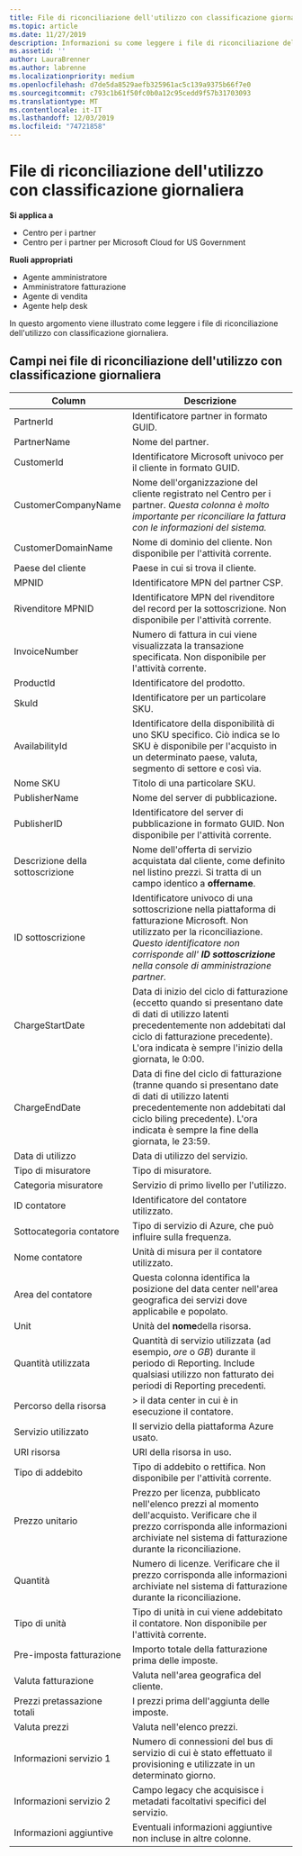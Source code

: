 ```yaml
---
title: File di riconciliazione dell'utilizzo con classificazione giornaliera | Centro per i partner
ms.topic: article
ms.date: 11/27/2019
description: Informazioni su come leggere i file di riconciliazione dell'utilizzo con classificazione giornaliera nel centro per i partner.
ms.assetid: ''
author: LauraBrenner
ms.author: labrenne
ms.localizationpriority: medium
ms.openlocfilehash: d7de5da8529aefb325961ac5c139a9375b66f7e0
ms.sourcegitcommit: c793c1b61f50fc0b0a12c95cedd9f57b31703093
ms.translationtype: MT
ms.contentlocale: it-IT
ms.lasthandoff: 12/03/2019
ms.locfileid: "74721858"
---
```

# <a name="daily-rated-usage-reconciliation-files"></a>File di riconciliazione dell'utilizzo con classificazione giornaliera

**Si applica a**

- Centro per i partner
- Centro per i partner per Microsoft Cloud for US Government

**Ruoli appropriati**

- Agente amministratore
- Amministratore fatturazione
- Agente di vendita
- Agente help desk

In questo argomento viene illustrato come leggere i file di riconciliazione dell'utilizzo con classificazione giornaliera.

## <a name="fields-in-daily-rated-usage-reconciliation-files"></a>Campi nei file di riconciliazione dell'utilizzo con classificazione giornaliera

| Column | Descrizione |
| ------ | ----------- |
| PartnerId | Identificatore partner in formato GUID. |
| PartnerName | Nome del partner. |
| CustomerId | Identificatore Microsoft univoco per il cliente in formato GUID. |
| CustomerCompanyName | Nome dell'organizzazione del cliente registrato nel Centro per i partner. *Questa colonna è molto importante per riconciliare la fattura con le informazioni del sistema.* |
| CustomerDomainName | Nome di dominio del cliente. Non disponibile per l'attività corrente. |
| Paese del cliente | Paese in cui si trova il cliente. |
| MPNID | Identificatore MPN del partner CSP. |
| Rivenditore MPNID | Identificatore MPN del rivenditore del record per la sottoscrizione. Non disponibile per l'attività corrente. |
| InvoiceNumber | Numero di fattura in cui viene visualizzata la transazione specificata. Non disponibile per l'attività corrente. |
| ProductId | Identificatore del prodotto. |
| SkuId | Identificatore per un particolare SKU. |
| AvailabilityId | Identificatore della disponibilità di uno SKU specifico. Ciò indica se lo SKU è disponibile per l'acquisto in un determinato paese, valuta, segmento di settore e così via. |
| Nome SKU | Titolo di una particolare SKU. |
| PublisherName | Nome del server di pubblicazione. |
| PublisherID | Identificatore del server di pubblicazione in formato GUID. Non disponibile per l'attività corrente. |
| Descrizione della sottoscrizione | Nome dell'offerta di servizio acquistata dal cliente, come definito nel listino prezzi. Si tratta di un campo identico a **offername**. |
| ID sottoscrizione | Identificatore univoco di una sottoscrizione nella piattaforma di fatturazione Microsoft. Non utilizzato per la riconciliazione. *Questo identificatore non corrisponde all' **ID sottoscrizione** nella console di amministrazione partner.* |
| ChargeStartDate | Data di inizio del ciclo di fatturazione (eccetto quando si presentano date di dati di utilizzo latenti precedentemente non addebitati dal ciclo di fatturazione precedente). L'ora indicata è sempre l'inizio della giornata, le 0:00. |
| ChargeEndDate | Data di fine del ciclo di fatturazione (tranne quando si presentano date di dati di utilizzo latenti precedentemente non addebitati dal ciclo biling precedente). L'ora indicata è sempre la fine della giornata, le 23:59. |
| Data di utilizzo | Data di utilizzo del servizio. |
| Tipo di misuratore | Tipo di misuratore. |
| Categoria misuratore | Servizio di primo livello per l'utilizzo. |
| ID contatore | Identificatore del contatore utilizzato. |
| Sottocategoria contatore | Tipo di servizio di Azure, che può influire sulla frequenza. |
| Nome contatore | Unità di misura per il contatore utilizzato. |
| Area del contatore | Questa colonna identifica la posizione del data center nell'area geografica dei servizi dove applicabile e popolato. |
| Unit | Unità del **nome**della risorsa. |
| Quantità utilizzata | Quantità di servizio utilizzata (ad esempio, *ore* o *GB*) durante il periodo di Reporting. Include qualsiasi utilizzo non fatturato dei periodi di Reporting precedenti. |
| Percorso della risorsa | > il data center in cui è in esecuzione il contatore. |
| Servizio utilizzato | Il servizio della piattaforma Azure usato. |
| URI risorsa | URI della risorsa in uso. |
| Tipo di addebito | Tipo di addebito o rettifica. Non disponibile per l'attività corrente. |
| Prezzo unitario | Prezzo per licenza, pubblicato nell'elenco prezzi al momento dell'acquisto. Verificare che il prezzo corrisponda alle informazioni archiviate nel sistema di fatturazione durante la riconciliazione. |
| Quantità | Numero di licenze. Verificare che il prezzo corrisponda alle informazioni archiviate nel sistema di fatturazione durante la riconciliazione. |
| Tipo di unità | Tipo di unità in cui viene addebitato il contatore. Non disponibile per l'attività corrente. |
| Pre-imposta fatturazione | Importo totale della fatturazione prima delle imposte. |
| Valuta fatturazione | Valuta nell'area geografica del cliente. |
| Prezzi pretassazione totali | I prezzi prima dell'aggiunta delle imposte. |
| Valuta prezzi | Valuta nell'elenco prezzi. |
| Informazioni servizio 1 | Numero di connessioni del bus di servizio di cui è stato effettuato il provisioning e utilizzate in un determinato giorno. |
| Informazioni servizio 2 | Campo legacy che acquisisce i metadati facoltativi specifici del servizio. |
| Informazioni aggiuntive | Eventuali informazioni aggiuntive non incluse in altre colonne. |
